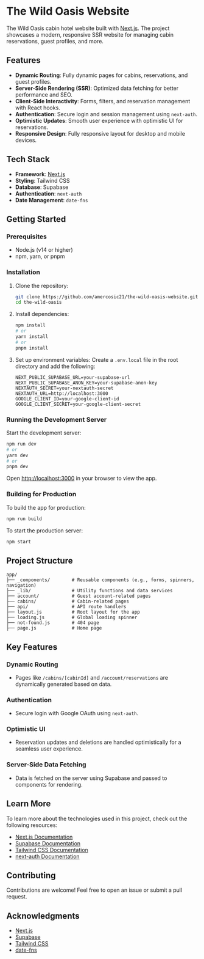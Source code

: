 # The Wild Oasis Website

The Wild Oasis cabin hotel website built with [Next.js](https://nextjs.org/). The project showcases a modern, responsive SSR website for managing cabin reservations, guest profiles, and more.

## Features

- **Dynamic Routing**: Fully dynamic pages for cabins, reservations, and guest profiles.
- **Server-Side Rendering (SSR)**: Optimized data fetching for better performance and SEO.
- **Client-Side Interactivity**: Forms, filters, and reservation management with React hooks.
- **Authentication**: Secure login and session management using `next-auth`.
- **Optimistic Updates**: Smooth user experience with optimistic UI for reservations.
- **Responsive Design**: Fully responsive layout for desktop and mobile devices.

## Tech Stack

- **Framework**: [Next.js](https://nextjs.org/)
- **Styling**: Tailwind CSS
- **Database**: Supabase
- **Authentication**: `next-auth`
- **Date Management**: `date-fns`

## Getting Started

### Prerequisites

- Node.js (v14 or higher)
- npm, yarn, or pnpm

### Installation

1. Clone the repository:

   ```bash
   git clone https://github.com/amercosic21/the-wild-oasis-website.git
   cd the-wild-oasis
   ```

2. Install dependencies:

   ```bash
   npm install
   # or
   yarn install
   # or
   pnpm install
   ```

3. Set up environment variables:
   Create a `.env.local` file in the root directory and add the following:
   ```env
   NEXT_PUBLIC_SUPABASE_URL=your-supabase-url
   NEXT_PUBLIC_SUPABASE_ANON_KEY=your-supabase-anon-key
   NEXTAUTH_SECRET=your-nextauth-secret
   NEXTAUTH_URL=http://localhost:3000
   GOOGLE_CLIENT_ID=your-google-client-id
   GOOGLE_CLIENT_SECRET=your-google-client-secret
   ```

### Running the Development Server

Start the development server:

```bash
npm run dev
# or
yarn dev
# or
pnpm dev
```

Open [http://localhost:3000](http://localhost:3000) in your browser to view the app.

### Building for Production

To build the app for production:

```bash
npm run build
```

To start the production server:

```bash
npm start
```

## Project Structure

```
app/
├── _components/        # Reusable components (e.g., forms, spinners, navigation)
├── _lib/               # Utility functions and data services
├── account/            # Guest account-related pages
├── cabins/             # Cabin-related pages
├── api/                # API route handlers
├── layout.js           # Root layout for the app
├── loading.js          # Global loading spinner
├── not-found.js        # 404 page
├── page.js             # Home page
```

## Key Features

### Dynamic Routing

- Pages like `/cabins/[cabinId]` and `/account/reservations` are dynamically generated based on data.

### Authentication

- Secure login with Google OAuth using `next-auth`.

### Optimistic UI

- Reservation updates and deletions are handled optimistically for a seamless user experience.

### Server-Side Data Fetching

- Data is fetched on the server using Supabase and passed to components for rendering.

## Learn More

To learn more about the technologies used in this project, check out the following resources:

- [Next.js Documentation](https://nextjs.org/docs)
- [Supabase Documentation](https://supabase.com/docs)
- [Tailwind CSS Documentation](https://tailwindcss.com/docs)
- [next-auth Documentation](https://next-auth.js.org/getting-started/introduction)

## Contributing

Contributions are welcome! Feel free to open an issue or submit a pull request.

## Acknowledgments

- [Next.js](https://nextjs.org/)
- [Supabase](https://supabase.com/)
- [Tailwind CSS](https://tailwindcss.com/)
- [date-fns](https://date-fns.org/)
